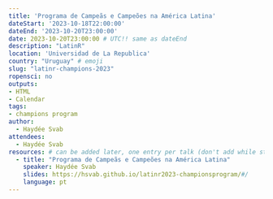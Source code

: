 ```yaml
---
title: 'Programa de Campeãs e Campeões na América Latina'
dateStart: '2023-10-18T22:00:00'
dateEnd: '2023-10-20T23:00:00'
date: 2023-10-20T23:00:00 # UTC!! same as dateEnd
description: "LatinR"
location: 'Universidad de La Republica'
country: "Uruguay" # emoji
slug: "latinr-champions-2023"
ropensci: no
outputs: 
- HTML
- Calendar 
tags: 
- champions program
author:
  - Haydée Svab
attendees:
  - Haydée Svab
resources: # can be added later, one entry per talk (don't add while still empty, add once there are resources)
  - title: "Programa de Campeãs e Campeões na América Latina"
    speaker: Haydée Svab
    slides: https://hsvab.github.io/latinr2023-championsprogram/#/
    language: pt
---
```



